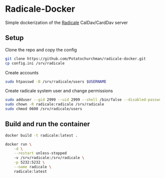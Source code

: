 # Radicale-Docker

Simple dockerization of the [Radicale](https://radicale.org/2.1.html) CalDav/CardDav server

## Setup

Clone the repo and copy the config
```bash
git clone https://github.com/Potatochurchman/radicale-docker.git
cp config.ini /srv/radicale
```

Create accounts

```bash
sudo htpasswd -B /srv/radicale/users $USERNAME
```

Create radicale system user and change permissions

```bash
sudo adduser --gid 2999 --uid 2999 --shell /bin/false --disabled-password --no-create-home radicale
sudo chown -R radicale:radicale /srv/radicale
sudo chmod 0600 /srv/radicale/users
```

## Build and run the container
```bash
docker build -t radicale:latest .
```
```bash
docker run \
    -d \
    --restart unless-stopped
    -v /srv/radicale:/srv/radicale \
    -p 5232:5232 \
    --name radicale \
    radicale:latest
```
